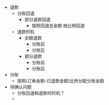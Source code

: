 - 退款
	- 分账回退
		- 部分退款回退
			- 按照回退总金额 按比例回退
	- 退款时机
		- 全额退款
			- 分账前
			- 分账后
		- 部分退款
			- 分账前
			- 分账后
- 分账
	- 按照(订单金额-已退款金额)比例分配分账金额
- 待确认问题
	- 分账回退和退款的时机？
	- 